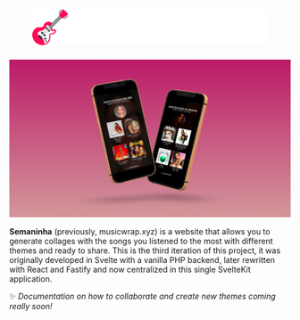 <h1 align="center">
  <a href="https://semaninha.com">
    <img src="./static/img/logo.svg" height="64">
  </a>
</h1>

<p align="center">
  <img src="./static/img/banner.jpg">
</p>

**Semaninha** (previously, musicwrap.xyz) is a website that allows you to generate collages with the songs you listened to the most with different themes and ready to share. This is the third iteration of this project, it was originally developed in Svelte with a vanilla PHP backend, later rewritten with React and Fastify and now centralized in this single SvelteKit application.

✨ _Documentation on how to collaborate and create new themes coming really soon!_